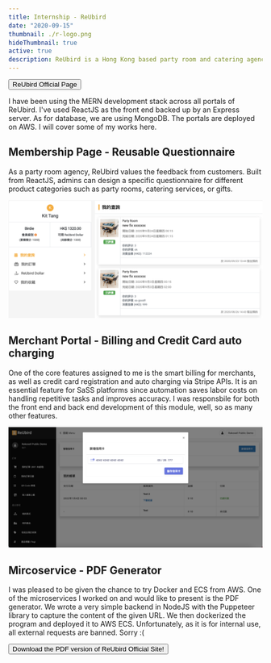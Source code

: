 ```yaml
---
title: Internship - ReUbird
date: "2020-09-15"
thumbnail: ./r-logo.png
hideThumbnail: true
active: true
description: ReUbird is a Hong Kong based party room and catering agency platform. As a software engineer intern, I am assigned various task, ad-hoc to project scale.
---
```


<div class="kg-card kg-image-card kg-width-wide">

<a href="https://www.reubird.hk/" target="_blank"><button>ReUbird Official Page</button></a>

<p>I have been using the MERN development stack across all portals of ReUbird. I've used ReactJS as the front end backed up by an Express server. As for database, we are using MongoDB. The portals are deployed on AWS. I will cover some of my works here.</p>

<h2>Membership Page - Reusable Questionnaire</h2>

<p>As a party room agency, ReUbird values the feedback from customers. Built from ReactJS, admins can design a specific questionnaire for different product categories such as party rooms, catering services, or gifts. </p>

![Internship - ReUbird](./reubird-demo-1.png)

<h2>Merchant Portal - Billing and Credit Card auto charging</h2>

<p>One of the core features assigned to me is the smart billing for merchants, as well as credit card registration and auto charging via Stripe APIs. It is an essential feature for SaSS platforms since automation saves labor costs on handling repetitive tasks and improves accuracy. I was responsbile for both the front end and back end development of this module, well, so as many other features.</p>

![Internship - ReUbird](./merchant-portal-credit-card.png)

<h2>Mircoservice - PDF Generator</h2>

<p>I was pleased to be given the chance to try Docker and ECS from AWS. One of the microservices I worked on and would like to present is the PDF generator. We wrote a very simple backend in NodeJS with the Puppeteer library to capture the content of the given URL. We then dockerized the program and deployed it to AWS ECS. Unfortunately, as it is for internal use, all external requests are banned. Sorry :( </p>

<a href="https://pdf.reubird.hk/pdf?url=https://reubird.hk" target="_blank"><button>Download the PDF version of ReUbird Official Site!</button></a>

</div>